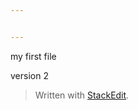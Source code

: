 ```yaml
---


---
```


<p>my first file</p>
<p>version 2</p>
<blockquote>
<p>Written with <a href="https://stackedit.io/">StackEdit</a>.</p>
</blockquote>

